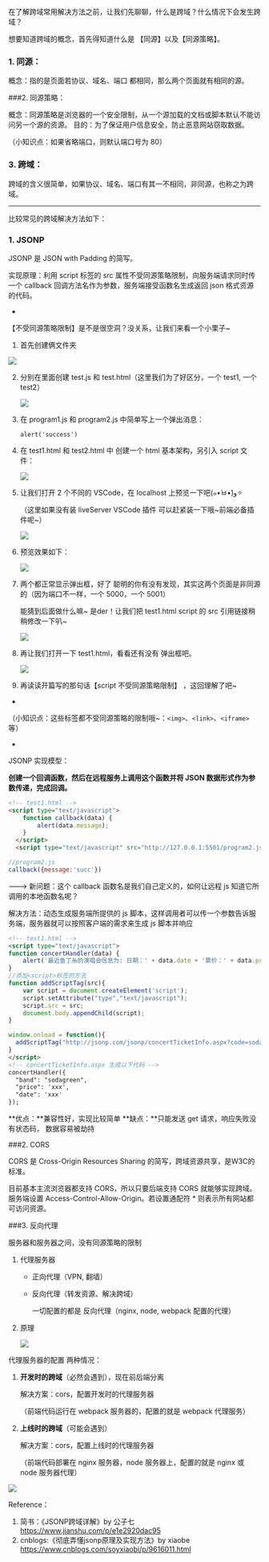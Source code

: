 在了解跨域常用解决方法之前，让我们先聊聊，什么是跨域？什么情况下会发生跨域？

想要知道跨域的概念，首先得知道什么是 【同源】以及【同源策略】。

### 1. 同源：

概念：指的是页面若协议、域名、端口 都相同，那么两个页面就有相同的源。

###2. 同源策略：

概念：同源策略是浏览器的一个安全限制，从一个源加载的文档或脚本默认不能访问另一个源的资源。
目的：为了保证用户信息安全，防止恶意网站窃取数据。

（小知识点：如果省略端口，则默认端口号为 80）

### 3. 跨域：

跨域的含义很简单，如果协议、域名、端口有其一不相同，非同源，也称之为跨域。

---

比较常见的跨域解决方法如下：

### 1. JSONP

JSONP 是 JSON with Padding 的简写。

实现原理：利用 script 标签的 src 属性不受同源策略限制，向服务端请求同时传一个 callback 回调方法名作为参数，服务端接受函数名生成返回 json 格式资源的代码。

-

【不受同源策略限制】是不是很空洞？没关系，让我们来看一个小栗子~

1. 首先创建俩文件夹

![](./assets/docsCreated.png)

2. 分别在里面创建 test.js 和 test.html（这里我们为了好区分，一个 test1, 一个test2）

   ![](./assets/filesCreated.png)

3. 在 program1.js 和 program2.js 中简单写上一个弹出消息：

   `alert('success')`

4. 在 test1.html 和 test2.html 中 创建一个 html 基本架构，另引入 script 文件：

   ![](./assets/htmlFile.png)

5. 让我们打开 2 个不同的 VSCode，在 localhost 上预览一下吧(๑•̀ㅂ•́)و✧

   （这里如果没有装 liveServer VSCode 插件 可以赶紧装一下哦~前端必备插件呢~）

   ![](./assets/liveServer.png)

6. 预览效果如下：

   ![](./assets/screenShow.png)

7. 两个都正常显示弹出框，好了 聪明的你有没有发现，其实这两个页面是非同源的（因为端口不一样，一个 5000，一个 5001）

   能猜到后面做什么嘛~ 是der！让我们把 test1.html script 的 src 引用链接稍稍修改一下叭~

   ![](./assets/changeSrc.png)

8. 再让我们打开一下 test1.html，看看还有没有 弹出框吧。

   ![](./assets/result.png)

9. 再读读开篇写的那句话【script 不受同源策略限制】 ，这回理解了吧~

-

（小知识点：这些标签都不受同源策略的限制哦~：`<img>`、`<link>`、`<iframe>`等）

-

JSONP 实现模型：

**创建一个回调函数，然后在远程服务上调用这个函数并将 JSON 数据形式作为参数传递，完成回调。**

```html
<!-- test1.html -->
<script type="text/javascript">
    function callback(data) {
        alert(data.message);
    }
  </script>
  <script type="text/javascript" src="http://127.0.0.1:5501/program2.js"></script>
```

```js
//program2.js
callback({message:'succ'})
```

---> 新问题：这个 callback 函数名是我们自己定义的，如何让远程 js 知道它所调用的本地函数名呢？

解决方法：动态生成服务端所提供的 js 脚本，这样调用者可以传一个参数告诉服务端，服务器就可以按照客户端的需求来生成 js 脚本并响应

```html
<!-- test1.html -->
<script type="text/javascript">
function concertHandler(data) {
    alert('最近鱼丁糸的演唱会信息为: 日期：' + data.date + '票价：' + data.price);
}
//添加<script>标签的方法
function addScriptTag(src){
	var script = document.createElement('script');
    script.setAttribute("type","text/javascript");
    script.src = src;
    document.body.appendChild(script);
}

window.onload = function(){
  addScriptTag("http://jsonp.com/jsonp/concertTicketInfo.aspx?code=sodagreen&callback=concertHandler");
}
</script>
<!-- concertTicketInfo.aspx 生成以下代码 -->
concertHandler({
  "band": "sodagreen",
  "price": 'xxx',
  "date": 'xxx'
});
```



**优点：**兼容性好，实现比较简单
**缺点：**只能发送 get 请求，响应失败没有状态码， 数据容易被劫持

###2. CORS 

CORS 是 Cross-Origin Resources Sharing 的简写，跨域资源共享，是W3C的标准。

目前基本主流浏览器都支持 CORS，所以只要后端支持 CORS 就能够实现跨域。服务端设置 Access-Control-Allow-Origin。若设置通配符 * 则表示所有网站都可访问资源。



###3. 反向代理

服务器和服务器之间，没有同源策略的限制

1. 代理服务器

   - 正向代理（VPN, 翻墙）

   - 反向代理（转发资源、解决跨域）

     一切配置的都是 反向代理（nginx, node, webpack 配置的代理）

2. 原理

   ![](./assets/proxy.png)

代理服务器的配置 两种情况：

1. **开发时的跨域**（必然会遇到），现在前后端分离

   解决方案：cors，配置开发时的代理服务器

   （前端代码运行在 webpack 服务器的，配置的就是 webpack 代理服务）

2. **上线时的跨域**（可能会遇到）

   解决方案：cors，配置上线时的代理服务器

   （前端代码部署在 nginx 服务器，node 服务器上，配置的就是 nginx 或 node 服务器代理）

![](./assets/proxy2.png)



Reference：

1. 简书：《JSONP跨域详解》by 公子七 https://www.jianshu.com/p/e1e2920dac95
2. cnblogs:《彻底弄懂jsonp原理及实现方法》by xiaobe https://www.cnblogs.com/soyxiaobi/p/9616011.html






